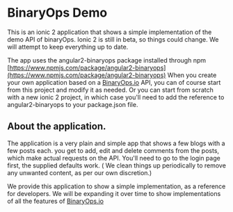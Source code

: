 # BinaryOps Demo

This is an ionic 2 application that shows a simple implementation of the demo API of binaryOps.
Ionic 2 is still in beta, so things could change. We will attempt to keep everything up to date.

The app uses the angular2-binaryops package installed through npm [https://www.npmjs.com/package/angular2-binaryops](https://www.npmjs.com/package/angular2-binaryops)
When you create your own application based on a [BinaryOps.io](https://binaryops.io) API, you can of course start from this project and modify it as needed. Or you can start from scratch with a new ionic 2 project, in which case you'll need to add the reference to angular2-binaryops to your package.json file.

## About the application.
The application is a very plain and simple app that shows a few blogs with a few posts each. you get to add, edit and delete comments from the posts, which make actual requests on the API. You'll need to go to the login page first, the supplied defaults work. ( We clean things up periodically to remove any unwanted content, as per our own discretion.)

We provide this application to show a simple implementation, as a reference for developers. We will be expanding it over time to show implementations of all the features of [BinaryOps.io](https://binaryops.io)

